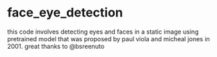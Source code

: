 # face_eye_detection
this code involves detecting eyes and faces in a static image using pretrained model that was proposed by paul viola and micheal jones in 2001. great thanks to @bsreenuto 
